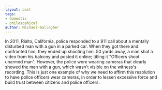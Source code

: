 ```yaml
---
layout: post
tags: 
- domestic 
- philosophical
author: Michael-Gallagher
---
```

In 2011, Rialto, California, police responded to a 911 call about a mentally disturbed man with a gun in a parked car. When they got there and confronted him, they ended up shooting him. 50 yards away, a man shot a video from his balcony and posted it online; titling it "Officers shoot unarmed man". However, the police were wearing cameras that clearly showed the man with a gun, which wasn't visible on the witness's recording. This is just one example of why we need to affirm this resolution to have police officers wear cameras, in order to lessen excessive force and build trust between citizens and police officers.
